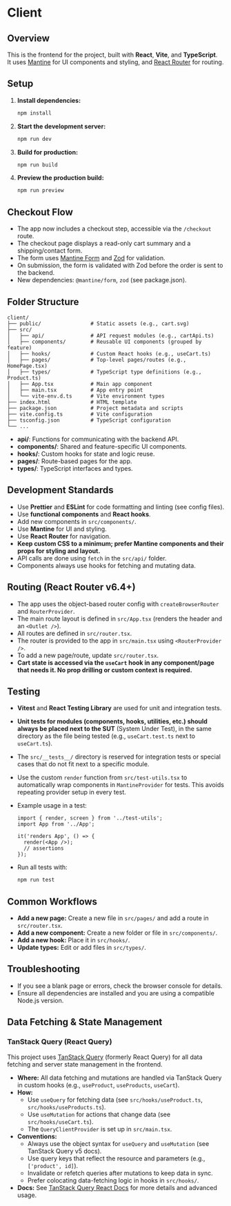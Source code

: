 # Client

## Overview

This is the frontend for the project, built with **React**, **Vite**, and **TypeScript**.  
It uses [Mantine](https://mantine.dev/) for UI components and styling, and [React Router](https://reactrouter.com/) for routing.

## Setup

1. **Install dependencies:**
   ```sh
   npm install
   ```
2. **Start the development server:**
   ```sh
   npm run dev
   ```
3. **Build for production:**
   ```sh
   npm run build
   ```
4. **Preview the production build:**
   ```sh
   npm run preview
   ```

## Checkout Flow

- The app now includes a checkout step, accessible via the `/checkout` route.
- The checkout page displays a read-only cart summary and a shipping/contact form.
- The form uses [Mantine Form](https://mantine.dev/form/use-form/) and [Zod](https://zod.dev/) for validation.
- On submission, the form is validated with Zod before the order is sent to the backend.
- New dependencies: `@mantine/form`, `zod` (see package.json).

## Folder Structure

```
client/
├── public/                # Static assets (e.g., cart.svg)
├── src/
│   ├── api/               # API request modules (e.g., cartApi.ts)
│   ├── components/        # Reusable UI components (grouped by feature)
│   ├── hooks/             # Custom React hooks (e.g., useCart.ts)
│   ├── pages/             # Top-level pages/routes (e.g., HomePage.tsx)
│   ├── types/             # TypeScript type definitions (e.g., Product.ts)
│   ├── App.tsx            # Main app component
│   ├── main.tsx           # App entry point
│   └── vite-env.d.ts      # Vite environment types
├── index.html             # HTML template
├── package.json           # Project metadata and scripts
├── vite.config.ts         # Vite configuration
├── tsconfig.json          # TypeScript configuration
└── ...
```

- **api/**: Functions for communicating with the backend API.
- **components/**: Shared and feature-specific UI components.
- **hooks/**: Custom hooks for state and logic reuse.
- **pages/**: Route-based pages for the app.
- **types/**: TypeScript interfaces and types.

## Development Standards

- Use **Prettier** and **ESLint** for code formatting and linting (see config files).
- Use **functional components** and **React hooks**.
- Add new components in `src/components/`.
- Use **Mantine** for UI and styling.
- Use **React Router** for navigation.
- **Keep custom CSS to a minimum; prefer Mantine components and their props for styling and layout.**
- API calls are done using `fetch` in the `src/api/` folder.
- Components always use hooks for fetching and mutating data.

## Routing (React Router v6.4+)

- The app uses the object-based router config with `createBrowserRouter` and `RouterProvider`.
- The main route layout is defined in `src/App.tsx` (renders the header and an `<Outlet />`).
- All routes are defined in `src/router.tsx`.
- The router is provided to the app in `src/main.tsx` using `<RouterProvider />`.
- To add a new page/route, update `src/router.tsx`.
- **Cart state is accessed via the `useCart` hook in any component/page that needs it. No prop drilling or custom context is required.**

## Testing

- **Vitest** and **React Testing Library** are used for unit and integration tests.
- **Unit tests for modules (components, hooks, utilities, etc.) should always be placed next to the SUT** (System Under Test), in the same directory as the file being tested (e.g., `useCart.test.ts` next to `useCart.ts`).
- The `src/__tests__/` directory is reserved for integration tests or special cases that do not fit next to a specific module.
- Use the custom `render` function from `src/test-utils.tsx` to automatically wrap components in `MantineProvider` for tests. This avoids repeating provider setup in every test.
- Example usage in a test:

  ```tsx
  import { render, screen } from '../test-utils';
  import App from '../App';

  it('renders App', () => {
    render(<App />);
    // assertions
  });
  ```

- Run all tests with:
  ```sh
  npm run test
  ```

## Common Workflows

- **Add a new page:** Create a new file in `src/pages/` and add a route in `src/router.tsx`.
- **Add a new component:** Create a new folder or file in `src/components/`.
- **Add a new hook:** Place it in `src/hooks/`.
- **Update types:** Edit or add files in `src/types/`.

## Troubleshooting

- If you see a blank page or errors, check the browser console for details.
- Ensure all dependencies are installed and you are using a compatible Node.js version.

## Data Fetching & State Management

### TanStack Query (React Query)

This project uses [TanStack Query](https://tanstack.com/query/latest/docs/framework/react/overview) (formerly React Query) for all data fetching and server state management in the frontend.

- **Where:** All data fetching and mutations are handled via TanStack Query in custom hooks (e.g., `useProduct`, `useProducts`, `useCart`).
- **How:**
  - Use `useQuery` for fetching data (see `src/hooks/useProduct.ts`, `src/hooks/useProducts.ts`).
  - Use `useMutation` for actions that change data (see `src/hooks/useCart.ts`).
  - The `QueryClientProvider` is set up in `src/main.tsx`.
- **Conventions:**
  - Always use the object syntax for `useQuery` and `useMutation` (see TanStack Query v5 docs).
  - Use query keys that reflect the resource and parameters (e.g., `['product', id]`).
  - Invalidate or refetch queries after mutations to keep data in sync.
  - Prefer colocating data-fetching logic in hooks in `src/hooks/`.
- **Docs:** See [TanStack Query React Docs](https://tanstack.com/query/latest/docs/framework/react/overview) for more details and advanced usage.
